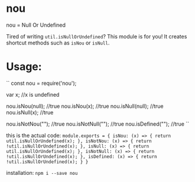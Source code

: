 # nou
nou = Null Or Undefined

Tired of writing  `util.isNullOrUndefined`? This module is for you! It creates shortcut methods such as `isNou` or `isNull`.

# Usage:
``
const nou = require('nou');

var x; //x is undefined

nou.isNou(null); //true
nou.isNou(x); //true
nou.isNull(null); //true
nou.isNull(x); //true

nou.isNotNou(""); //true
nou.isNotNull(""); //true
nou.isDefined(""); //true
``

this is the actual code:
``
module.exports = {
    isNou: (x) => {
        return util.isNullOrUndefined(x);
    },
    isNotNou: (x) => {
        return !util.isNullOrUndefined(x);
    },
    isNull: (x) => {
        return util.isNullOrUndefined(x);
    },
    isNotNull: (x) => {
        return !util.isNullOrUndefined(x);
    },
    isDefined: (x) => {
        return !util.isNullOrUndefined(x);
    }
}
``


installation:
`npm i --save nou`

